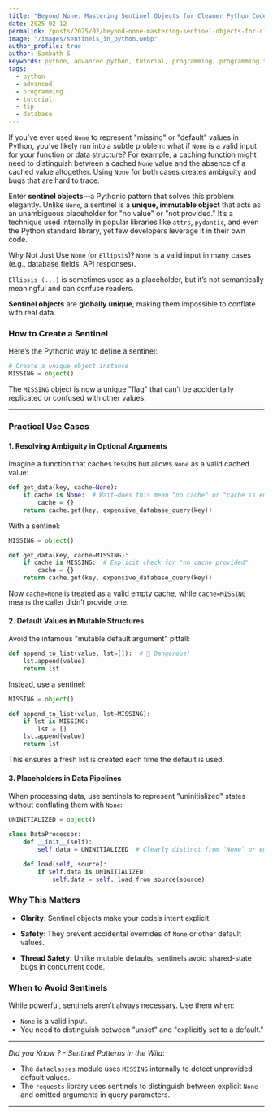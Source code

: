 ```yaml
---
title: "Beyond None: Mastering Sentinel Objects for Cleaner Python Code"
date: 2025-02-12
permalink: /posts/2025/02/beyond-none-mastering-sentinel-objects-for-cleaner-python-code/
image: "/images/sentinels_in_python.webp"
author_profile: true
author: Sambath S
keywords: python, advanced python, tutorial, programming, programming tip, python3, machine learning, ai, sentinel objects, sentinel, database, fastapi
tags:
  - python
  - advanced
  - programming
  - tutorial
  - tip
  - database
---
```


If you’ve ever used `None` to represent "missing" or "default" values in Python, you’ve likely run into a subtle problem: what if `None` is a valid input for your function or data structure? For example, a caching function might need to distinguish between a cached `None` value and the absence of a cached value altogether. Using `None` for both cases creates ambiguity and bugs that are hard to trace.

Enter **sentinel objects**—a Pythonic pattern that solves this problem elegantly. Unlike `None`, a sentinel is a **unique, immutable object** that acts as an unambiguous placeholder for "no value" or "not provided." It’s a technique used internally in popular libraries like `attrs`, `pydantic`, and even the Python standard library, yet few developers leverage it in their own code.

Why Not Just Use `None` (or `Ellipsis`)?
`None` is a valid input in many cases (e.g., database fields, API responses).

`Ellipsis (...)` is sometimes used as a placeholder, but it’s not semantically meaningful and can confuse readers.

**Sentinel objects** are **globally unique**, making them impossible to conflate with real data.

### How to Create a Sentinel

Here’s the Pythonic way to define a sentinel:

```python
# Create a unique object instance
MISSING = object()
```
The `MISSING` object is now a unique "flag" that can’t be accidentally replicated or confused with other values.

------------------------------------------
### Practical Use Cases

#### 1. Resolving Ambiguity in Optional Arguments

Imagine a function that caches results but allows `None` as a valid cached value:

```python
def get_data(key, cache=None):
    if cache is None:  # Wait—does this mean "no cache" or "cache is empty"?
        cache = {}
    return cache.get(key, expensive_database_query(key))
```
With a sentinel:
```python
MISSING = object()

def get_data(key, cache=MISSING):
    if cache is MISSING:  # Explicit check for "no cache provided"
        cache = {}
    return cache.get(key, expensive_database_query(key))
```

Now `cache=None` is treated as a valid empty cache, while `cache=MISSING` means the caller didn’t provide one.

#### 2. Default Values in Mutable Structures

Avoid the infamous "mutable default argument" pitfall:

```python
def append_to_list(value, lst=[]):  # 🚫 Dangerous!
    lst.append(value)
    return lst
```
Instead, use a sentinel:
```python
MISSING = object()

def append_to_list(value, lst=MISSING):
    if lst is MISSING:
        lst = []
    lst.append(value)
    return lst
```
This ensures a fresh list is created each time the default is used.

#### 3. Placeholders in Data Pipelines

When processing data, use sentinels to represent "uninitialized" states without conflating them with `None`:
```python
UNINITIALIZED = object()

class DataProcessor:
    def __init__(self):
        self.data = UNINITIALIZED  # Clearly distinct from `None` or empty data

    def load(self, source):
        if self.data is UNINITIALIZED:
            self.data = self._load_from_source(source)
```

### Why This Matters

- **Clarity**: Sentinel objects make your code’s intent explicit.

- **Safety**: They prevent accidental overrides of `None` or other default values.

- **Thread Safety**: Unlike mutable defaults, sentinels avoid shared-state bugs in concurrent code.

### When to Avoid Sentinels

While powerful, sentinels aren’t always necessary. Use them when:

- `None` is a valid input.
- You need to distinguish between "unset" and "explicitly set to a default."

---

*Did you Know ? - Sentinel Patterns in the Wild*:
- The `dataclasses` module uses `MISSING` internally to detect unprovided default values.
- The `requests` library uses sentinels to distinguish between explicit `None` and omitted arguments in query parameters.

---
